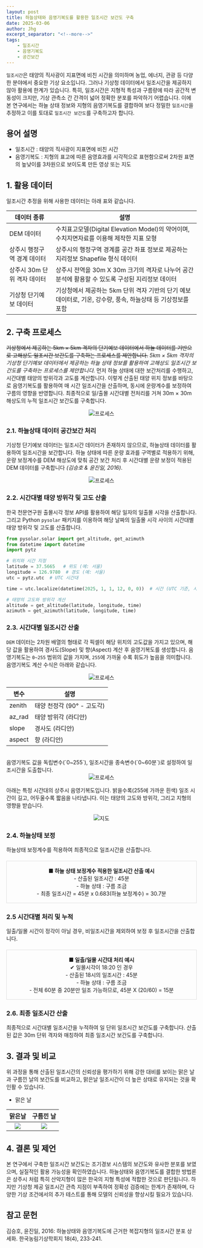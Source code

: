 ```yaml
---
layout: post
title: 하늘상태와 음영기복도를 활용한 일조시간 보간도 구축
date: 2025-03-06
author: Jhg
excerpt_separator: "<!--more-->"
tags:
    - 일조시간
    - 음영기복도
    - 공간보간
---
```


`일조시간`은 태양의 직사광이 지표면에 비친 시간을 의미하며 농업, 에너지, 관광 등 다양한 분야에서 중요한 기상 요소입니다. 그러나 기상청 데이터에서 일조시간을 제공하지 않아 활용에 한계가 있습니다. 특히, 일조시간은 지형적 특성과 구름량에 따라 공간적 변동성이 크지만, 기상 관측소 간 간격이 넓어 정확한 분포를 파악하기 어렵습니다. 이에 본 연구에서는 하늘 상태 정보와 지형의 음영기복도를 결합하여 보다 정밀한 `일조시간`을 추정하고 이를 토대로 `일조시간 보간도`를 구축하고자 합니다.
<!--more-->

## 용어 설명
- 일조시간 : 태양의 직사광이 지표면에 비친 시간
- 음영기복도 : 지형의 표고에 따른 음영효과를 시각적으로 표현함으로써 2차원 표면의 높낮이를 3차원으로 보이도록 만든 영상 또는 지도

## 1. 활용 데이터
일조시간 추정을 위해 사용한 데이터는 아래 표와 같습니다.

| 데이터 종류 | 설명 |
|-------------|------|
| DEM 데이터 | 수치표고모델(Digital Elevation Model)의 약어이며, 수치지면자료를 이용해 제작한 지표 모형 |
| 상주시 행정구역 경계 데이터 | 상주시의 행정구역 경계를 공간 좌표 정보로 제공하는 지리정보 Shapefile 형식 데이터 |
| 상주시 30m 단위 격자 데이터 | 상주시 전역을 30m X 30m 크기의 격자로 나누어 공간 분석에 활용할 수 있도록 구성된 지리정보 데이터  |
| 기상청 단기예보 데이터 | 기상청에서 제공하는 5km 단위 격자 기반의 단기 예보 데이터로, 기온, 강수량, 풍속, 하늘상태 등 기상정보를 포함|



## 2. 구축 프로세스
~~기상청에서 제공하는 5km × 5km 격자의 단기예보 데이터에서 하늘 데이터를 기반으로 고해상도 일조시간 보간도를 구축하는 프로세스를 제안합니다.~~ *5km × 5km 격자의 기상청 단기예보 데이터에서 제공하는 하늘 상태 정보를 활용하여 고해상도 일조시간 보간도를 구축하는 프로세스를 제안합니다.* 먼저 하늘 상태에 대한 보간처리를 수행하고, 시간대별 태양의 방위각과 고도를 계산합니다. 이렇게 산출된 태양 위치 정보를 바탕으로 음영기복도를 활용하여 매 시간 일조시간을 산출하며, 동시에 운량계수를 보정하여 구름의 영향을 반영합니다. 최종적으로 일/출몰 시간대별 전처리를 거쳐 30m × 30m 해상도의 누적 일조시간 보간도를 구축합니다.

<div style="text-align: center">
    <img src="../images/jhg/0304_process.png" style="width: auto; height: auto;" alt="프로세스">
</div>

### 2.1. 하늘상태 데이터 공간보간 처리
기상청 단기예보 데이터는 일조시간 데이터가 존재하지 않으므로, 하늘상태 데이터를 활용하여 일조시간을 보간합니다. 하늘 상태에 따른 운량 효과를 구역별로 적용하기 위해, 운량 보정계수를 DEM 해상도에 맞춰 공간 보간 처리 후 시간대별 운량 보정이 적용된 DEM 데이터를 구축합니다 *(김승호 & 윤진일, 2016)*.

<div style="text-align: center">
    <img src="../images/jhg/0304_process2.png" style="width: auto; height: auto;" alt="프로세스">
</div>

### 2.2. 시간대별 태양 방위각 및 고도 산출
한국 천문연구원 출몰시각 정보 API를 활용하여 해당 일자의 일출몰 시각을 산출합니다. 그리고 Python `pysolar` 패키지를 이용하여 해당 날짜의 일출몰 시각 사이의 시간대별 태양 방위각 및 고도를 산출합니다.

```python
from pysolar.solar import get_altitude, get_azimuth
from datetime import datetime
import pytz

# 위치와 시간 지정
latitude = 37.5665   # 위도 (예: 서울)
longitude = 126.9780  # 경도 (예: 서울)
utc = pytz.utc  # UTC 시간대

time = utc.localize(datetime(2025, 1, 1, 12, 0, 0))  # 시간 (UTC 기준, 시간대 추가)

# 태양의 고도와 방위각 계산
altitude = get_altitude(latitude, longitude, time)
azimuth = get_azimuth(latitude, longitude, time)
```

### 2.3. 시간대별 일조시간 산출
`DEM` 데이터는 2차원 배열의 형태로 각 픽셀이 해당 위치의 고도값을 가지고 있으며, 해당 값을 활용하여 경사도(Slope) 및 향(Aspect) 계산 후 음영기복도를 생성합니다. 음영기복도는 `0~255` 범위의 값을 가지며, `255`에 가까울 수록 휘도가 높음을 의미합니다. 음영기복도 계산 수식은 아래와 같습니다.

<div style="text-align: center">
    <img src="../images/jhg/0304_formula.png" style="width: auto; height: auto;" alt="프로세스">
</div>

| 변수 | 설명 |
|------|------|
| zenith | 태양 천정각 (90° - 고도각) |
| az_rad | 태양 방위각 (라디안) |
| slope | 경사도 (라디안) |
| aspect | 향 (라디안) |

<br>
음영기복도 값을 독립변수(`0~255`), 일조시간을 종속변수(`0~60분`)로 설정하여 일조시간을 도출합니다.

<div style="text-align: center">
    <img src="../images/jhg/0304_formula2.png" style="width: auto; height: auto;" alt="프로세스">
</div>

아래는 특정 시간대의 상주시 음영기복도입니다. 밝을수록(255에 가까운 흰색) 일조 시간이 길고, 어두울수록 짧음을 나타냅니다. 이는 태양의 고도와 방위각, 그리고 지형의 영향을 받습니다.

<div style="text-align: center">
    <img src="../images/jhg/0304_map.png" style="width: auto; height: auto;" alt="지도">
</div>

### 2.4. 하늘상태 보정
하늘상태 보정계수를 적용하여 최종적으로 일조시간을 산출합니다.

<div style="border: 1px solid #ddd; padding: 15px; text-align: center; margin: 20px 0;">
<strong> ■ 하늘 상태 보정계수 적용한 일조시간 산출 예시</strong><br>
- 산출된 일조시간 : 45분<br>
- 하늘 상태 : 구름 조금<br>
- 최종 일조시간 = 45분 x 0.683(하늘 보정계수) = 30.7분
</div>

### 2.5 시간대별 처리 및 누적
일출/일몰 시간이 정각이 아닐 경우, 비일조시간을 제외하여 보정 후 일조시간을 산출합니다.

<div style="border: 1px solid #ddd; padding: 15px; text-align: center; margin: 20px 0;">
<strong> ■ 일출/일몰 시간대 처리 예시 </strong><br>
✔ 일몰시각이 18:20 인 경우 <br>
- 산출된 18시의 일조시간 : 45분 <br>
- 하늘 상태 : 구름 조금<br>
- 전체 60분 중 20분만 일조 가능하므로, 45분 X (20/60) = 15분
</div>

### 2.6. 최종 일조시간 산출
최종적으로 시간대별 일조시간을 누적하여 일 단위 일조시간 보간도를 구축합니다. 산출된 값은 30m 단위 격자와 매칭하여 최종 일조시간 보간도를 구축합니다.

## 3. 결과 및 비교
위 과정을 통해 산출된 일조시간의 신뢰성을 평가하기 위해 강한 대비를 보이는 맑은 날과 구름낀 날의 보간도를 비교하고, 맑은날 일조시간이 더 높은 상태로 유지되는 것을 확인활 수 있습니다.

- 맑은 날

|맑은날|구름낀 날|
|:----:|:---:|
| <img src="../images/jhg/theimc_1.png" style="width: auto; height: auto;"> | <img src="../images/jhg/theimc_2.png" style="width: auto; height: auto;">  |

## 4. 결론 및 제언
본 연구에서 구축한 일조시간 보간도는 조기경보 시스템의 보간도와 유사한 분포를 보였으며, 실질적인 활용 가능성을 확인하였습니다. 하늘상태와 음영기복도를 결합한 방법론은 상주시 처럼 특히 산악지형이 많은 한국의 지형 특성에 적합한 것으로 판단됩니다. 하지만 기상청 제공 일조시간 관측 지점이 부족하여 정확성 검증에는 한계가 존재하며, 다양한 기상 조건에서의 추가 테스트를 통해 모델의 신뢰성을 향상시킬 필요가 있습니다.

## 참고 문헌
김승호, 윤진일, 2016: 하늘상태와 음영기복도에 근거한 복잡지형의 일조시간 분포 상세화. 한국농림기상학회지 18(4), 233-241.

